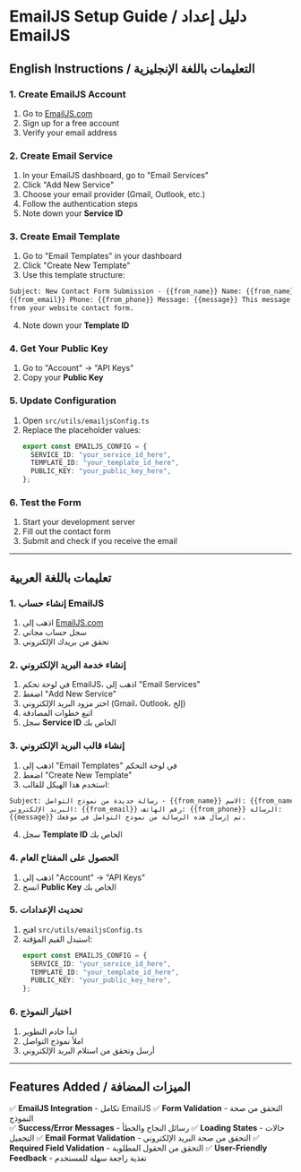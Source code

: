 # EmailJS Setup Guide / دليل إعداد EmailJS

## English Instructions / التعليمات باللغة الإنجليزية

### 1. Create EmailJS Account

1. Go to [EmailJS.com](https://www.emailjs.com/)
2. Sign up for a free account
3. Verify your email address

### 2. Create Email Service

1. In your EmailJS dashboard, go to "Email Services"
2. Click "Add New Service"
3. Choose your email provider (Gmail, Outlook, etc.)
4. Follow the authentication steps
5. Note down your **Service ID**

### 3. Create Email Template

1. Go to "Email Templates" in your dashboard
2. Click "Create New Template"
3. Use this template structure:

```html
Subject: New Contact Form Submission - {{from_name}} Name: {{from_name}} Email:
{{from_email}} Phone: {{from_phone}} Message: {{message}} This message was sent
from your website contact form.
```

4. Note down your **Template ID**

### 4. Get Your Public Key

1. Go to "Account" → "API Keys"
2. Copy your **Public Key**

### 5. Update Configuration

1. Open `src/utils/emailjsConfig.ts`
2. Replace the placeholder values:
   ```typescript
   export const EMAILJS_CONFIG = {
     SERVICE_ID: "your_service_id_here",
     TEMPLATE_ID: "your_template_id_here",
     PUBLIC_KEY: "your_public_key_here",
   };
   ```

### 6. Test the Form

1. Start your development server
2. Fill out the contact form
3. Submit and check if you receive the email

---

## تعليمات باللغة العربية

### 1. إنشاء حساب EmailJS

1. اذهب إلى [EmailJS.com](https://www.emailjs.com/)
2. سجل حساب مجاني
3. تحقق من بريدك الإلكتروني

### 2. إنشاء خدمة البريد الإلكتروني

1. في لوحة تحكم EmailJS، اذهب إلى "Email Services"
2. اضغط "Add New Service"
3. اختر مزود البريد الإلكتروني (Gmail، Outlook، إلخ)
4. اتبع خطوات المصادقة
5. سجل **Service ID** الخاص بك

### 3. إنشاء قالب البريد الإلكتروني

1. اذهب إلى "Email Templates" في لوحة التحكم
2. اضغط "Create New Template"
3. استخدم هذا الهيكل للقالب:

```html
Subject: رسالة جديدة من نموذج التواصل - {{from_name}} الاسم: {{from_name}}
البريد الإلكتروني: {{from_email}} رقم الهاتف: {{from_phone}} الرسالة:
{{message}} تم إرسال هذه الرسالة من نموذج التواصل في موقعك.
```

4. سجل **Template ID** الخاص بك

### 4. الحصول على المفتاح العام

1. اذهب إلى "Account" → "API Keys"
2. انسخ **Public Key** الخاص بك

### 5. تحديث الإعدادات

1. افتح `src/utils/emailjsConfig.ts`
2. استبدل القيم المؤقتة:
   ```typescript
   export const EMAILJS_CONFIG = {
     SERVICE_ID: "your_service_id_here",
     TEMPLATE_ID: "your_template_id_here",
     PUBLIC_KEY: "your_public_key_here",
   };
   ```

### 6. اختبار النموذج

1. ابدأ خادم التطوير
2. املأ نموذج التواصل
3. أرسل وتحقق من استلام البريد الإلكتروني

---

## Features Added / الميزات المضافة

✅ **EmailJS Integration** - تكامل EmailJS
✅ **Form Validation** - التحقق من صحة النموذج  
✅ **Success/Error Messages** - رسائل النجاح والخطأ
✅ **Loading States** - حالات التحميل
✅ **Email Format Validation** - التحقق من صحة البريد الإلكتروني
✅ **Required Field Validation** - التحقق من الحقول المطلوبة
✅ **User-Friendly Feedback** - تغذية راجعة سهلة للمستخدم
